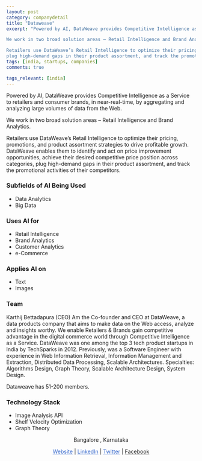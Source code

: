 ```yaml
---
layout: post
category: companydetail
title: "Dataweave"
excerpt: "Powered by AI, DataWeave provides Competitive Intelligence as a Service to retailers and consumer brands, in near-real-time, by aggregating and analyzing large volumes of data from the Web. 

We work in two broad solution areas – Retail Intelligence and Brand Analytics.

Retailers use DataWeave’s Retail Intelligence to optimize their pricing, promotions, and product assortment strategies to drive profitable growth. DataWeave enables them to identify and act on price improvement opportunities, achieve their desired competitive price position across categories, 
plug high-demand gaps in their product assortment, and track the promotional activities of their competitors. "
tags: [india, startups, companies]
comments: true

tags_relevant: [india]
---
```


Powered by AI, DataWeave provides Competitive Intelligence as a Service to retailers and consumer brands, in near-real-time, by aggregating and analyzing large volumes of data from the Web. 

We work in two broad solution areas – Retail Intelligence and Brand Analytics.

Retailers use DataWeave’s Retail Intelligence to optimize their pricing, promotions,
and product assortment strategies to drive profitable growth. DataWeave enables them to identify and act on price improvement 
opportunities, achieve their desired competitive price position across categories, plug high-demand gaps in their product assortment,
and track the promotional activities of their competitors. 

### Subfields of AI Being Used
* Data Analytics 
* Big Data

### Uses AI for
* Retail Intelligence 
* Brand Analytics 
* Customer Analytics 
* e-Commerce 

### Applies AI on
* Text
* Images

### Team
Karthij Bettadapura (CEO)
Am the Co-founder and CEO at DataWeave, a data products company that aims to make data on the Web access, analyze and insights worthy. We enable Retailers & Brands gain competitive advantage in the digital commerce world through Competitive Intelligence as a Service.
DataWeave was one among the top 3 tech product startups in India by TechSparks in 2012.
Previously, was a Software Engineer with experience in Web Information Retrieval, Information Management and Extraction, Distributed Data Processing, Scalable Architectures.
Specialties: Algorithms Design, Graph Theory, Scalable Architecture Design, System Design.


Dataweave has 51-200 members.



### Technology Stack
* Image Analysis API  
* Shelf Velocity Optimization 
* Graph Theory 

<p align="center">Bangalore , Karnataka</p>

<p align="center">
<a href="http://www.dataweave.com" style="color:#3366CC">Website</a> | 
<a href="https://www.linkedin.com/company/dataweave-software-pvt-ltd-/?originalSubdomain=in" style="color:#3366CC">LinkedIn</a> 
| <a href="https://twitter.com/dataweavein?lang=en" style="color:#3366CC">Twitter</a> | 
<a href="https://www.facebook.com/DataWeave/">Facebook</a></p>
